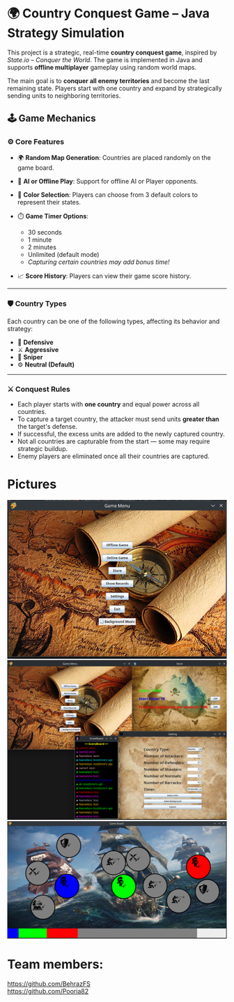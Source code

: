 # 🌍 Country Conquest Game – Java Strategy Simulation

This project is a strategic, real-time **country conquest game**, inspired by *State.io – Conquer the World*. The game is implemented in Java and supports  **offline multiplayer** gameplay using random world maps.

The main goal is to **conquer all enemy territories** and become the last remaining state. Players start with one country and expand by strategically sending units to neighboring territories.

## 🕹️ Game Mechanics

### ⚙️ Core Features

* 🌍 **Random Map Generation**: Countries are placed randomly on the game board.

* 🧠 **AI or Offline Play**: Support for offline AI or Player opponents.

* 🎨 **Color Selection**: Players can choose from 3 default colors to represent their states.

* ⏱️ **Game Timer Options**:

  * 30 seconds
  * 1 minute
  * 2 minutes
  * Unlimited (default mode)
  * *Capturing certain countries may add bonus time!*

* 📈 **Score History**: Players can view their game score history.

---

### 🛡️ Country Types

Each country can be one of the following types, affecting its behavior and strategy:

* 🧱 **Defensive**
* ⚔️ **Aggressive**
* 🏹 **Sniper**
* ⚙️ **Neutral (Default)**

---

### ⚔️ Conquest Rules

* Each player starts with **one country** and equal power across all countries.
* To capture a target country, the attacker must send units **greater than** the target's defense.
* If successful, the excess units are added to the newly captured country.
* Not all countries are capturable from the start — some may require strategic buildup.
* Enemy players are eliminated once all their countries are captured.

# Pictures

![diagram](f1.png)
![diagram](f2.png)
![diagram](f3.png)

# Team members:

https://github.com/BehrazFS <br>
https://github.com/Pooria82
